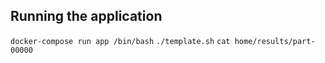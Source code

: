 ## Running the application
`docker-compose run app /bin/bash`
`./template.sh`
`cat home/results/part-00000`
